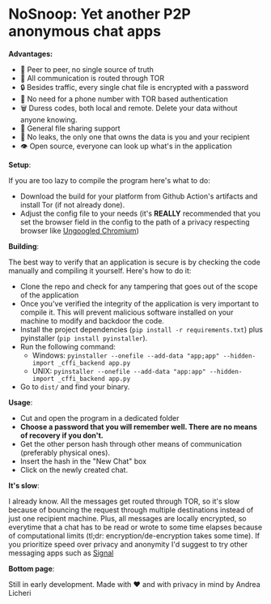 # NoSnoop: Yet another P2P anonymous chat apps

**Advantages:**

- 👥 Peer to peer, no single source of truth
- 🧅 All communication is routed through TOR
- 🔒 Besides traffic, every single chat file is encrypted with a password
- 🔑 No need for a phone number with TOR based authentication
- 🗑️ Duress codes, both local and remote. Delete your data without anyone knowing.
- 📄 General file sharing support
- 🤷 No leaks, the only one that owns the data is you and your recipient
- 👁️ Open source, everyone can look up what's in the application

**Setup**:

If you are too lazy to compile the program here's what to do:

- Download the build for your platform from Github Action's artifacts and install Tor (if not already done).
- Adjust the config file to your needs (it's **REALLY** recommended that you set the browser field in the config to the path of a privacy respecting browser like [Ungoogled Chromium](https://ungoogled-software.github.io/ungoogled-chromium-binaries/))

**Building**:

The best way to verify that an application is secure is by checking the code manually and compiling it yourself. Here's how to do it:

- Clone the repo and check for any tampering that goes out of the scope of the application
- Once you've verified the integrity of the application is very important to compile it. This will prevent malicious software installed on your machine to modify and backdoor the code.
- Install the project dependencies (`pip install -r requirements.txt`) plus pyinstaller (`pip install pyinstaller`).
- Run the following command:
  - Windows: `pyinstaller --onefile --add-data "app;app" --hidden-import _cffi_backend app.py`
  - UNIX: `pyinstaller --onefile --add-data "app:app" --hidden-import _cffi_backend app.py`
- Go to `dist/` and find your binary.

**Usage**:

- Cut and open the program in a dedicated folder
- **Choose a password that you will remember well. There are no means of recovery if you don't.**
- Get the other person hash through other means of communication (preferably physical ones).
- Insert the hash in the "New Chat" box
- Click on the newly created chat.

**It's slow**:

I already know. All the messages get routed through TOR, so it's slow because of bouncing the request through multiple destinations instead of just one recipient machine. Plus, all messages are locally encrypted, so everytime that a chat has to be read or wrote to some time elapses because of computational limits (tl;dr: encryption/de-encryption takes some time). If you prioritize speed over privacy and anonymity I'd suggest to try other messaging apps such as [Signal](https://signal.org)


**Bottom page**:

Still in early development. Made with ❤️ and with privacy in mind by Andrea Licheri
